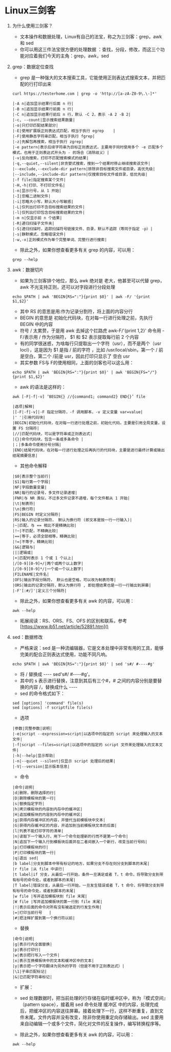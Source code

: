 Linux三剑客
==========
1. 为什么使用三剑客？
	- 文本操作和数据处理，Linux有自己的法宝，称之为三剑客：grep，awk 和 sed
	- 你可以用这三件法宝很方便的处理数据 ：查找，分段，修改，而这三个功能对应着我们今天的主角：grep，awk，sed

1. grep：数据定位查找
	- grep 是一种强大的文本搜索工具，它能使用正则表达式搜索文本，并把匹配的行打印出来
	```
	curl https://testerhome.com | grep -o 'http://[a-zA-Z0-9\.\-]*'
	```
	```
	|-A n|追加显示结果行后面 n 行|
	|-B n|追加显示结果行前面 n 行|
	|-C n|追加显示结果行前后 n 行，默认 -C 2，表示 -A 2 -B 2|
	|-c, --count|显示搜索结果数量|
	|-o|只打印匹配结果部分|
	|-E|使用扩展版正则表达式匹配，相当于执行 egrep	|
	|-F|使用静态字符串匹配，相当于执行 fgrep|
	|-z|先解包再搜索，相当于执行 zgrep|
	|-e pattern|表示后续字符串为目标正则表达式，主要用于同时使用多个 -e 匹配多个模式，也用于正则表达式开头为 - 的场合（消除歧义）|
	|-v|反向搜索，打印不匹配搜索模式的结果|
	|-q,--quiet,--silent|非贪婪式搜索，搜到一个结果时停止继续搜索该文件|
	|--exclude,--exclude-dir pattern|排除非目标搜索文件或目录，高优先级|
	|--include,--include-dir pattern|仅搜索目标文件或目录，低优先级|
	|-f file|指定搜索某个文件|
	|-H,-h|打印、不打印文件名|
	|-n|显示行号，从 1 开始|
	|-I|忽略二进制文件|
	|-i|忽略大小写，默认大小写敏感|
	|-L|仅列出打印不含目标搜索结果的文件|
	|-l|仅列出打印包含目标搜索结果的文件|
	|-m n|仅显示前 n 个结果|
	|-R|递归扫描子文件夹|
	|-S|递归扫描时，追踪扫描符号链接文件、目录，默认不追踪（等同于指定 -p）|
	|-s|静默模式，忽略错误文件|
	|-w,-x|正则模式作为单个完整单词、完整行进行搜索|
	```
	- 除此之外，如果你想查看更多有关 grep 的内容，可以用：
	```
	grep --help
	```
1. awk：数据切片
	- 如果为三剑客排个地位，那么 awk 绝对是 老大，他甚至可以代替 grep，awk 不光支持正则，还可以对字段进行分段处理
	```
	echo $PATH | awk 'BEGIN{RS=":"}{print $0}' | awk -F/ '{print $1,$2}'
	```
	- 其中 RS 的意思是用:作为记录分割符，将上面的内容分行
	- BEGIN 的意思是 初始化代码块，在对每一行进行处理之前，先执行 BEGIN 中的内容
	- 符号 / 太累赘，于是用 awk 去掉这个拦路虎 awk-F/'{print $1,$2}' 命令用 -F/表示用 / 作为分隔符， $1 和 $2 表示提取每行前 2 个内容
	- 有的同学很迷惑，为啥每行只提取出一个字符（usr），而不是两个（usr locl），这是因为 $1 是指 / 前的字符 ，比如 /usr/local/sbin，第一个 / 前是空白，第二个 /前是 usr，因此打印只显示了 空白 usr
	- 其实参数 FS与 F的使用相同，上面的剑客也可以这么用：
	```
	echo $PATH | awk 'BEGIN{RS=":"}{print $0}' | awk 'BEGIN{FS="/"}{print $1,$2}'
	```
	- awk 的语法是这样的：
	```
	awk [-F|-f|-v] ‘BEGIN{} //{command1; command2} END{}’ file
	```
	```
	|选项|解释|
	|[-F|-f|-v]|-F 指定分隔符，-f 调用脚本，-v 定义变量 var=value|
	|' '|引用代码块|
	|BEGIN|初始化代码块，在对每一行进行处理之前，初始化代码，主要是引用全局变量，设置 FS 分隔符|
	|//|匹配代码块，可以是字符串或正则表达式|
	|{}|命令代码块，包含一条或多条命令	|
	|；|多条命令使用分号分隔|
	|END|结尾代码块，在对每一行进行处理之后再执行的代码块，主要是进行最终计算或输出结尾摘要信息|
	```
	- 其他命令解释
	```
	|$0|表示整个当前行|
	|$1|每行第一个字段|
	|NF|字段数量变量|
	|NR|每行的记录号，多文件记录递增|
	|FNR|与 NR 类似，不过多文件记录不递增，每个文件都从 1 开始|
	|\t|制表符|
	|\n|换行符|
	|FS|BEGIN 时定义分隔符|
	|RS|输入的记录分隔符， 默认为换行符 (即文本是按一行一行输入)|
	|~|匹配，与 == 相比不是精确比较|
	|!~|不匹配，不精确比较|
	|==|等于，必须全部相等，精确比较|
	|!=|不等于，精确比较|
	|&&|逻辑与|
	|||逻辑或|
	|+|匹配时表示 1 个或 1 个以上|
	|/[0-9][0-9]+/|两个或两个以上数字|
	|/[0-9][0-9]*/|一个或一个以上数字|
	|FILENAME|文件名|
	|OFS|输出字段分隔符， 默认也是空格，可以改为制表符等|
	|ORS|输出的记录分隔符，默认为换行符 , 即处理结果也是一行一行输出到屏幕|
	|-F'[:#/]'|定义三个分隔符|
	```
	- 除此之外，如果你想查看更多有关 awk 的内容，可以用：
	```
	awk --help
	```
	- 拓展阅读：RS、ORS、FS、OFS 的区别和联系，参考[https://www.jb51.net/article/52891.htm]()


1. sed：数据修改
	- 严格来说：sed 是一种流编辑器，它是文本处理中非常有用的工具，能够完美的配合正则表达式使用，功能不同凡响。
	```
	echo $PATH | awk 'BEGIN{RS=":"}{print $0}' | sed 's#/ #----#g'
	```
	- 将 / 替换成 ---- sed's#/ #----#g'。
	- 其中的 s 表示进行替换，注意到其后有三个#，# 之间的内容分别是要替换的内容 /，替换成什么 ----
	- sed 的命令格式如下：
	```
	sed [options] 'command' file(s)
	sed [options] -f scriptfile file(s)
	```
	- 选项
	```
	|参数|完整参数|说明|
	|-e|script --expression=script|以选项中的指定的 script 来处理输入的文本文件|
	|-f|script --files=script|以选项中的指定的 script 文件来处理输入的文本文件|
	|-h|--help|显示帮助|
	|-n|--quiet --silent|仅显示 script 处理后的结果|
	|-V|--version|显示版本信息|
	```
	- 命令
	```
	|命令|说明|
	|d|删除，删除选择的行|
	|D|删除模板块的第一行|
	|s|替换指定字符|
	|h|拷贝模板块的内容到内存中的缓冲区|
	|H|追加模板块的内容到内存中的缓冲区|
	|g|获得内存缓冲区的内容，并替代当前模板块中文本|
	|G|获得内存缓冲区的内容，并追加到当前模板块文本的后面|
	|l|列表不能打印字符的清单|
	|n|读取下一个输入行，用下一个命令处理新的行而不是第一个命令|
	|N|追加下一个输入行到模板块后面并在二者间嵌入一个新行，改变当前行号码|
	|p|打印模板块的行|
	|P|打印模板块的第一行|
	|q|退出 sed|
	|b label|分支到脚本中带有标记的地方，如果分支不存在则分支到脚本的末尾|
	|r file	|从 file 中读行|
	|t label|if 分支，从最后一行开始，条件一旦满足或者 T，t 命令，将导致分支到带有标号的命令处，或者到脚本的末尾|
	|T label|错误分支，从最后一行开始，一旦发生错误或者 T，t 命令，将导致分支到带有标号的命令处，或者到脚本的末尾|
	|w file	|写并追加模板块到 file 末尾|
	|W file	|写并追加模板块的第一行到 file 末尾|
	|!|表示后面的命令对所有没有被选定的行发生作用|
	|=|打印当前行号	|
	|#|把注释扩展到第一个换行符以前|
	```
	- 替换
	```
	|命令|说明|
	|g|表示行内全面替换|
	|p|表示打印行|
	|w|表示把行写入一个文件|
	|x|表示互换模板块中的文本和缓冲区中的文本|
	|y|表示把一个字符翻译为另外的字符（但是不用于正则表达式）|
	|\1|子串匹配标记|
	|&|已匹配字符串标记|
	```
	- 扩展：
	- sed 处理数据时，把当前处理的行存储在临时缓冲区中，称为『模式空间』（pattern space），接着用 sed 命令处理 缓冲区 中的内容，处理完成后，把缓冲区的内容送往屏幕。接着处理下一行，这样不断重复，直到文件末尾。文件内容并没有改变，除非你使用重定向存储输出。sed 主要用来自动编辑一个或多个文件，简化对文件的反复操作，编写转换程序等。

	- 除此之外，如果你想查看更多有关 awk 的内容，可以用：
	```
	awk --help
	```
